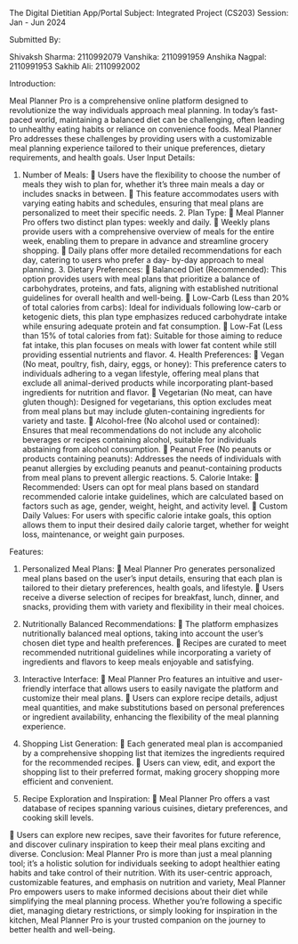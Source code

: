 The Digital Dietitian App/Portal
Subject: Integrated Project (CS203)
Session: Jan - Jun 2024

Submitted By:

Shivaksh Sharma: 2110992079
Vanshika: 2110991959
Anshika Nagpal: 2110991953
Sakhib Ali: 2110992002

Introduction:

Meal Planner Pro is a comprehensive online platform designed to revolutionize the way individuals
approach meal planning. In today’s fast-paced world, maintaining a balanced diet can be challenging, often
leading to unhealthy eating habits or reliance on convenience foods. Meal Planner Pro addresses these
challenges by providing users with a customizable meal planning experience tailored to their unique
preferences, dietary requirements, and health goals. User Input Details:
1. Number of Meals:
 Users have the flexibility to choose the number of meals they wish to plan for, whether it’s three
main meals a day or includes snacks in between.  This feature accommodates users with varying eating habits and schedules, ensuring that meal plans
are personalized to meet their specific needs. 2. Plan Type:
 Meal Planner Pro offers two distinct plan types: weekly and daily.  Weekly plans provide users with a comprehensive overview of meals for the entire week, enabling
them to prepare in advance and streamline grocery shopping.  Daily plans offer more detailed recommendations for each day, catering to users who prefer a day- by-day approach to meal planning. 3. Dietary Preferences:
 Balanced Diet (Recommended): This option provides users with meal plans that prioritize a
balance of carbohydrates, proteins, and fats, aligning with established nutritional guidelines for
overall health and well-being.  Low-Carb (Less than 20% of total calories from carbs): Ideal for individuals following low-carb
or ketogenic diets, this plan type emphasizes reduced carbohydrate intake while ensuring adequate
protein and fat consumption.  Low-Fat (Less than 15% of total calories from fat): Suitable for those aiming to reduce fat intake, this plan focuses on meals with lower fat content while still providing essential nutrients and flavor. 4. Health Preferences:
 Vegan (No meat, poultry, fish, dairy, eggs, or honey): This preference caters to individuals
adhering to a vegan lifestyle, offering meal plans that exclude all animal-derived products while
incorporating plant-based ingredients for nutrition and flavor.  Vegetarian (No meat, can have gluten though): Designed for vegetarians, this option excludes
meat from meal plans but may include gluten-containing ingredients for variety and taste.  Alcohol-free (No alcohol used or contained): Ensures that meal recommendations do not include any alcoholic beverages or recipes containing alcohol, suitable for individuals abstaining from alcohol consumption.
 Peanut Free (No peanuts or products containing peanuts): Addresses the needs of individuals
with peanut allergies by excluding peanuts and peanut-containing products from meal plans to
prevent allergic reactions. 5. Calorie Intake:
 Recommended: Users can opt for meal plans based on standard recommended calorie intake
guidelines, which are calculated based on factors such as age, gender, weight, height, and activity
level.  Custom Daily Values: For users with specific calorie intake goals, this option allows them to input
their desired daily calorie target, whether for weight loss, maintenance, or weight gain purposes.

Features:
1. Personalized Meal Plans:
 Meal Planner Pro generates personalized meal plans based on the user’s input details, ensuring that
each plan is tailored to their dietary preferences, health goals, and lifestyle.  Users receive a diverse selection of recipes for breakfast, lunch, dinner, and snacks, providing them with variety and flexibility in their meal choices.

2. Nutritionally Balanced Recommendations:
 The platform emphasizes nutritionally balanced meal options, taking into account the user’s chosen
diet type and health preferences.  Recipes are curated to meet recommended nutritional guidelines while incorporating a variety of
ingredients and flavors to keep meals enjoyable and satisfying.

3. Interactive Interface:
 Meal Planner Pro features an intuitive and user-friendly interface that allows users to easily navigate
the platform and customize their meal plans.  Users can explore recipe details, adjust meal quantities, and make substitutions based on personal
preferences or ingredient availability, enhancing the flexibility of the meal planning experience.

4. Shopping List Generation:
 Each generated meal plan is accompanied by a comprehensive shopping list that itemizes the
ingredients required for the recommended recipes.  Users can view, edit, and export the shopping list to their preferred format, making grocery shopping
more efficient and convenient.

5. Recipe Exploration and Inspiration:
 Meal Planner Pro offers a vast database of recipes spanning various cuisines, dietary preferences, and
cooking skill levels.

 Users can explore new recipes, save their favorites for future reference, and discover culinary
inspiration to keep their meal plans exciting and diverse. Conclusion: Meal Planner Pro is more than just a meal planning tool; it’s a holistic solution for individuals seeking to adopt healthier eating habits and take control of their nutrition. With its user-centric approach, customizable features, and emphasis on nutrition and variety, Meal Planner Pro empowers users to make informed decisions about their diet while simplifying the meal planning process. Whether you’re
following a specific diet, managing dietary restrictions, or simply looking for inspiration in the kitchen, Meal Planner Pro is your trusted companion on the journey to better health and well-being.
